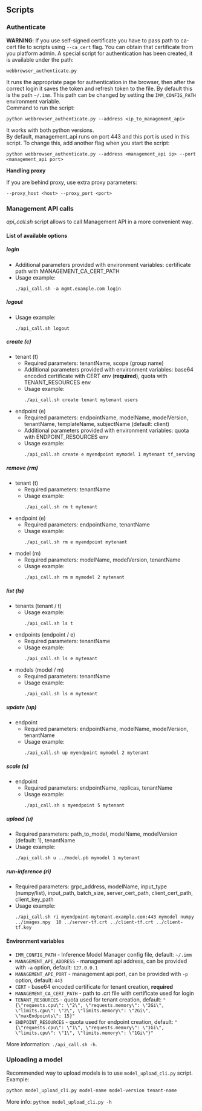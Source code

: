 ## Scripts

### Authenticate
**WARNING**:
If you use self-signed certificate you have to pass path to ca-cert file to scripts using ```--ca_cert``` flag.
You can obtain that certificate from you platform admin.
A special script for authentication has been created, it is available under the path:
```
webbrowser_authenticate.py
```
It runs the appropriate page for authentication in the browser, then after the correct login it saves the token and refresh token to the file.
By default this is the path `~/.imm`.
This path can be changed by setting the `IMM_CONFIG_PATH` environment variable.  
Command to run the script:

```
python webbrowser_authenticate.py --address <ip_to_management_api>
```
It works with both python versions.  
By default, management_api runs on port 443 and this port is used in this script. To change this, add another flag when you start the script:
```
python webbrowser_authenticate.py --address <management_api ip> --port <management_api port>
```

**Handling proxy**

If you are behind proxy, use extra proxy parameters:

```
--proxy_host <host> --proxy_port <port>
```

### Management API calls
*api_call.sh* script allows to call Management API in a more convenient way.

#### List of available options
##### login
  - Additional parameters provided with environment variables: certificate path with 
  MANAGEMENT_CA_CERT_PATH
  - Usage example:
    ```
    ./api_call.sh -a mgmt.example.com login
    ```
##### logout
  - Usage example:
    ```
    ./api_call.sh logout
    ```
##### create (c)
- tenant (t)
  - Required parameters: tenantName, scope (group name)
  - Additional parameters provided with environment variables: base64 encoded certificate with 
  CERT env (**required**), quota with TENANT_RESOURCES env
  - Usage example:
    ```
    ./api_call.sh create tenant mytenant users
    ```
- endpoint (e)
  - Required parameters: endpointName, modelName, modelVersion, tenantName, templateName, subjectName (default: client)
  - Additional parameters provided with environment variables: quota with ENDPOINT_RESOURCES env
  - Usage example:
    ```
    ./api_call.sh create e myendpoint mymodel 1 mytenant tf_serving
    ```
##### remove (rm)
- tenant (t)
  - Required parameters: tenantName
  - Usage example:
    ```
    ./api_call.sh rm t mytenant
    ```
- endpoint (e)
  - Required parameters: endpointName, tenantName
  - Usage example:
    ```
    ./api_call.sh rm e myendpoint mytenant
    ```
- model (m)
  - Required parameters: modelName, modelVersion, tenantName
  - Usage example:
    ```
    ./api_call.sh rm m mymodel 2 mytenant
    ```
##### list (ls)
- tenants (tenant / t)
  - Usage example:
    ```
    ./api_call.sh ls t
    ```
- endpoints (endpoint / e)
  - Required parameters: tenantName
  - Usage example:
    ```
    ./api_call.sh ls e mytenant
    ```
- models (model / m)
  - Required parameters: tenantName
  - Usage example:
    ```
    ./api_call.sh ls m mytenant
    ```
##### update (up)
- endpoint
  - Required parameters: endpointName, modelName, modelVersion, tenantName
  - Usage example:
    ```
    ./api_call.sh up myendpoint mymodel 2 mytenant
    ```
##### scale (s)
- endpoint
  - Required parameters: endpointName, replicas, tenantName
  - Usage example:
    ```
    ./api_call.sh s myendpoint 5 mytenant
    ```
##### upload (u)
  - Required parameters: path_to_model, modelName, modelVersion (default: 1), tenantName
  - Usage example:
    ```
    ./api_call.sh u ../model.pb mymodel 1 mytenant 
    ```
##### run-inference (ri)
  - Required parameters: grpc_address, modelName, input_type (numpy/list), input_path, batch_size, server_cert_path, client_cert_path, client_key_path
  - Usage example:
    ```
    ./api_call.sh ri myendpoint-mytenant.example.com:443 mymodel numpy ../images.npy  10 ../server-tf.crt ../client-tf.crt ../client-tf.key
    ```
    
#### Environment variables
- `IMM_CONFIG_PATH` - Inference Model Manager config file, default: `~/.imm`
- `MANAGEMENT_API_ADDRESS` - management api address, can be provided with `-a` option, default: `127.0.0.1`
- `MANAGEMENT_API_PORT` - management api port, can be provided with `-p` option, default: `443`
- `CERT` - base64 encoded certificate for tenant creation, **required**
- `MANAGEMENT_CA_CERT_PATH` - path to .crt file with certificate used for login
- `TENANT_RESOURCES` - quota used for tenant creation, default: `"{\"requests.cpu\": \"2\", \"requests.memory\": \"2Gi\", \"limits.cpu\": \"2\", \"limits.memory\": \"2Gi\", \"maxEndpoints\": 15}"`
- `ENDPOINT_RESOURCES` - quota used for endpoint creation, default: `"{\"requests.cpu\": \"1\", \"requests.memory\": \"1Gi\", \"limits.cpu\": \"1\", \"limits.memory\": \"1Gi\"}"`

More information: `./api_call.sh -h`.

### Uploading a model
Recommended way to upload models is to use `model_upload_cli.py` script.  
Example:
```
python model_upload_cli.py model-name model-version tenant-name
```

More info: `python model_upload_cli.py -h`
